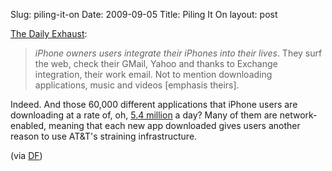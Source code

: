 Slug: piling-it-on
Date: 2009-09-05
Title: Piling It On
layout: post

[The Daily Exhaust](http://blog.thecombustionchamber.com/2009/09/iphone_owners_arent_new_years.html):

>*iPhone owners users integrate their iPhones into their lives*. They surf the web, check their GMail, Yahoo and thanks to Exchange integration, their work email. Not to mention downloading applications, music and videos [emphasis theirs].

Indeed. And those 60,000 different applications that iPhone users are downloading at a rate of, oh, [5.4 million](http://iphonetouch.blorge.com/2009/07/14/apples-app-store-surpasses-15-billion-downloads/) a day? Many of them are network-enabled, meaning that each new app downloaded gives users another reason to use AT&T's straining infrastructure.

(via [DF](http://daringfireball.net/linked/2009/09/04/mulvey-att))
